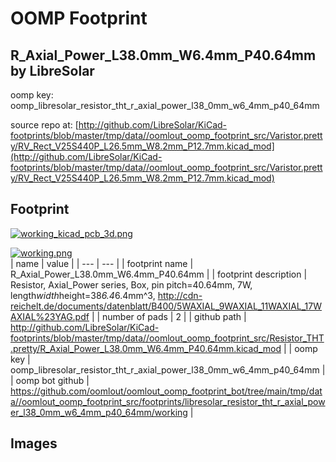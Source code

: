 # OOMP Footprint  
## R_Axial_Power_L38.0mm_W6.4mm_P40.64mm  by LibreSolar  
  
oomp key: oomp_libresolar_resistor_tht_r_axial_power_l38_0mm_w6_4mm_p40_64mm  
  
source repo at: [http://github.com/LibreSolar/KiCad-footprints/blob/master/tmp/data//oomlout_oomp_footprint_src/Varistor.pretty/RV_Rect_V25S440P_L26.5mm_W8.2mm_P12.7mm.kicad_mod](http://github.com/LibreSolar/KiCad-footprints/blob/master/tmp/data//oomlout_oomp_footprint_src/Varistor.pretty/RV_Rect_V25S440P_L26.5mm_W8.2mm_P12.7mm.kicad_mod)  
## Footprint  
  
[![working_kicad_pcb_3d.png](working_kicad_pcb_3d_600.png)](working_kicad_pcb_3d.png)  
  
[![working.png](working_600.png)](working.png)  
| name | value | 
| --- | --- | 
| footprint name | R_Axial_Power_L38.0mm_W6.4mm_P40.64mm | 
| footprint description | Resistor, Axial_Power series, Box, pin pitch=40.64mm, 7W, length*width*height=38*6.4*6.4mm^3, http://cdn-reichelt.de/documents/datenblatt/B400/5WAXIAL_9WAXIAL_11WAXIAL_17WAXIAL%23YAG.pdf | 
| number of pads | 2 | 
| github path | http://github.com/LibreSolar/KiCad-footprints/blob/master/tmp/data//oomlout_oomp_footprint_src/Resistor_THT.pretty/R_Axial_Power_L38.0mm_W6.4mm_P40.64mm.kicad_mod | 
| oomp key | oomp_libresolar_resistor_tht_r_axial_power_l38_0mm_w6_4mm_p40_64mm | 
| oomp bot github | https://github.com/oomlout/oomlout_oomp_footprint_bot/tree/main/tmp/data//oomlout_oomp_footprint_src/footprints/libresolar_resistor_tht_r_axial_power_l38_0mm_w6_4mm_p40_64mm/working | 
## Images  

